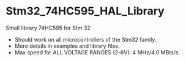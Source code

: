 # Stm32_74HC595_HAL_Library
Small library 74HC595 for Stm 32

- Should work on all microcontrollers of the Stm32 family.
- More details in examples and library files.
- Max speed for ALL VOLTAGE RANGES (2-6V): 4 MHz/4.0 MBts/s.
